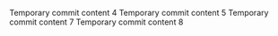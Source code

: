 Temporary commit content 4
Temporary commit content 5
Temporary commit content 7
Temporary commit content 8
